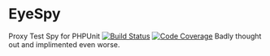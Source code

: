 # EyeSpy
Proxy Test Spy for PHPUnit
[![Build Status](https://travis-ci.org/GeeH/EyeSpy.svg)](https://travis-ci.org/GeeH/EyeSpy) [![Code Coverage](https://scrutinizer-ci.com/g/GeeH/EyeSpy/badges/coverage.png?b=master)](https://scrutinizer-ci.com/g/GeeH/EyeSpy/?branch=master)
Badly thought out and implimented even worse.

